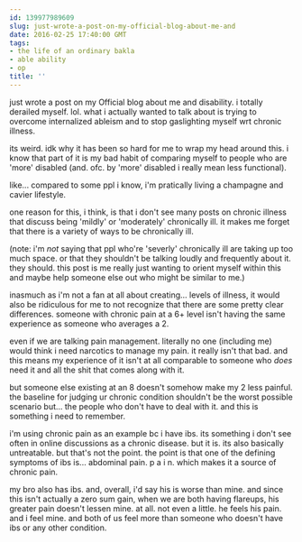 ```yaml
---
id: 139977989609
slug: just-wrote-a-post-on-my-official-blog-about-me-and
date: 2016-02-25 17:40:00 GMT
tags:
- the life of an ordinary bakla
- able ability
- op
title: ''
---
```

just wrote a post on my Official blog about me and disability. i totally derailed myself. lol. what i actually wanted to talk about is trying to overcome internalized ableism and to stop gaslighting myself wrt chronic illness.

its weird. idk why it has been so hard for me to wrap my head around this. i know that part of it is my bad habit of comparing myself to people who are 'more' disabled (and. ofc. by 'more' disabled i really mean less functional). 

like... compared to some ppl i know, i'm pratically living a champagne and cavier lifestyle.

one reason for this, i think, is that i don't see many posts on chronic illness that discuss being 'mildly' or 'moderately' chronically ill. it makes me forget that there is a variety of ways to be chronically ill.

(note: i'm *not* saying that ppl who're 'severly' chronically ill are taking up too much space. or that they shouldn't be talking loudly and frequently about it. they should. this post is me really just wanting to orient myself within this and maybe help someone else out who might be similar to me.)

<!-- more -->

inasmuch as i'm not a fan at all about creating... levels of illness, it would also be ridiculous for me to not recognize that there are some pretty clear differences. someone with chronic pain at a 6+ level isn't having the same experience as someone who averages a 2. 

even if we are talking pain management. literally no one (including me) would think i need narcotics to manage my pain. it really isn't that bad. and this means my experience of it isn't at all comparable to someone who *does* need it and all the shit that comes along with it.

but someone else existing at an 8 doesn't somehow make my 2 less painful. the baseline for judging ur chronic condition shouldn't be the worst possible scenario but... the people who don't have to deal with it. and this is something i need to remember. 

i'm using chronic pain as an example bc i have ibs. its something i don't see often in online discussions as a chronic disease. but it is. its also basically untreatable. but that's not the point. the point is that one of the defining symptoms of ibs is... abdominal pain. p a i n. which makes it a source of chronic pain. 

my bro also has ibs. and, overall, i'd say his is worse than mine. and since this isn't actually a zero sum gain, when we are both having flareups, his greater pain doesn't lessen mine. at all. not even a little. he feels his pain. and i feel mine. and both of us feel more than someone who doesn't have ibs or any other condition.